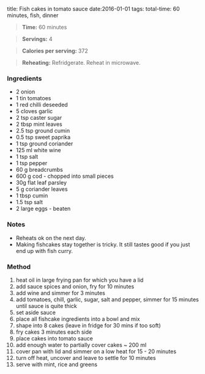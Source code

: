 title:  Fish cakes in tomato sauce
date:2016-01-01
tags: total-time: 60 minutes, fish, dinner

> **Time:** 60 minutes

> **Servings:** 4

> **Calories per serving:** 372

> **Reheating:** Refridgerate. Reheat in microwave.

### Ingredients
* 2 onion
* 1 tin tomatoes
* 1 red chilli deseeded
* 5 cloves garlic
* 2 tsp caster sugar
* 2 tbsp mint leaves
* 2.5 tsp ground cumin
* 0.5 tsp sweet paprika
* 1 tsp ground coriander
* 125 ml white wine
* 1 tsp salt
* 1 tsp pepper
* 60 g breadcrumbs
* 600 g cod - chopped into small pieces
* 30g flat leaf parsley
* 5 g coriander leaves
* 1 tbsp cumin
* 1.5 tsp salt
* 2 large eggs - beaten

### Notes

* Reheats ok on the next day.
* Making fishcakes stay together is tricky. It still tastes good if you just end up with fish curry.

### Method

1. heat oil in large frying pan for which you have a lid
2. add sauce spices and onion, fry for 10 minutes
3. add wine and simmer for 3 minutes
4. add tomatoes, chill, garlic, sugar, salt and pepper, simmer for 15 minutes until sauce is quite thick
5. set aside sauce
6. place all fishcake ingredients into a bowl and mix
7. shape into 8 cakes (leave in fridge for 30 mins if too soft)
8. fry cakes 3 minutes each side
9. place cakes into tomato sauce
10. add enough water to partially cover cakes ~ 200 ml
11. cover pan with lid and simmer on a low heat for 15 - 20 minutes
12. turn off heat, uncover and leave to settle for 10 minutes
13. serve with mint, rice and greens

